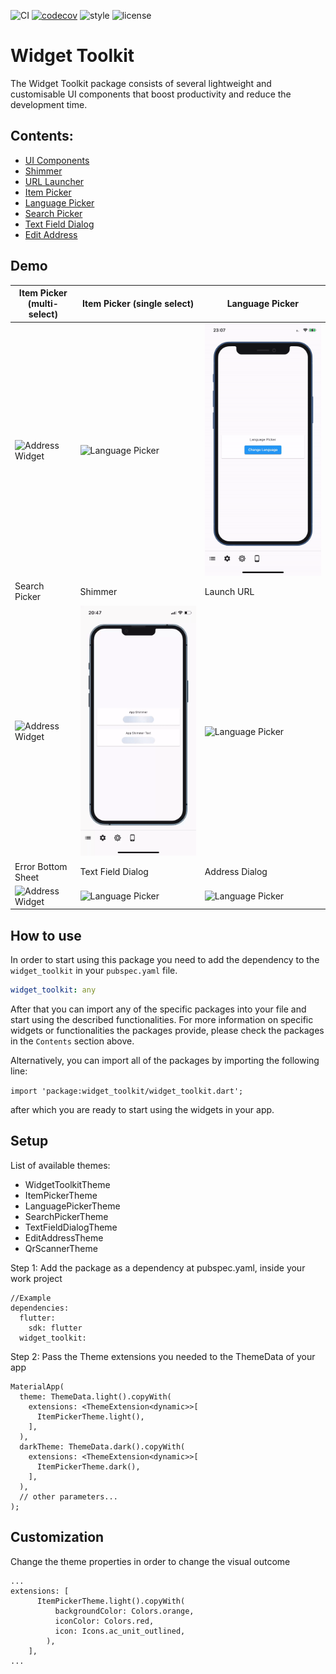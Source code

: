 ![CI][ci_badge_lnk] [![codecov][codecov_badge_lnk]][codecov_branch_lnk] ![style][code_style_lnk] ![license][license_lnk]

# Widget Toolkit

The Widget Toolkit package consists of several lightweight and customisable UI components that boost productivity and reduce the development time.

## Contents:

- [UI Components][ui_components_doc]
- [Shimmer][shimmer_doc]
- [URL Launcher][open_url_doc]
- [Item Picker][item_picker_doc]
- [Language Picker][language_picker_doc]
- [Search Picker][search_picker-_doc]
- [Text Field Dialog][text_field_dialog_doc]
- [Edit Address][edit_address_doc]

## Demo

| Item Picker (multi-select)| Item Picker (single select)| Language Picker |
|---------------------------------------|-----------------------------|-----------------------------|
| <img src="https://raw.githubusercontent.com/Prime-Holding/widget_toolkit/master/packages/widget_toolkit/doc/assets/multi-item-picker.gif" alt="Address Widget"> | <img src="https://raw.githubusercontent.com/Prime-Holding/widget_toolkit/master/packages/widget_toolkit/doc/assets/single-item-picker.gif" alt="Language Picker"></img> | <img src="https://raw.githubusercontent.com/Prime-Holding/widget_toolkit/master/packages/widget_toolkit/doc/assets/language-picker.gif" alt="Language Picker"></img> |
| Search Picker| Shimmer | Launch URL |
| <img src="https://raw.githubusercontent.com/Prime-Holding/widget_toolkit/master/packages/widget_toolkit/doc/assets/search-picker.gif" alt="Address Widget"> | <img src="https://raw.githubusercontent.com/Prime-Holding/widget_toolkit/master/packages/widget_toolkit/doc/assets/shimmer.gif" alt="Language Picker"></img> | <img src="https://raw.githubusercontent.com/Prime-Holding/widget_toolkit/master/packages/widget_toolkit/doc/assets/url.gif" alt="Language Picker"></img> |
| Error Bottom Sheet | Text Field Dialog | Address Dialog |
| <img src="https://raw.githubusercontent.com/Prime-Holding/widget_toolkit/master/packages/widget_toolkit/doc/assets/error-bottom-sheet.gif" alt="Address Widget"> | <img src="https://raw.githubusercontent.com/Prime-Holding/widget_toolkit/master/packages/widget_toolkit/doc/assets/text-field-dialog.gif" alt="Language Picker"></img> | <img src="https://raw.githubusercontent.com/Prime-Holding/widget_toolkit/master/packages/widget_toolkit/doc/assets/address.gif" alt="Language Picker"></img> |


## How to use

In order to start using this package you need to add the dependency to the `widget_toolkit` in
your `pubspec.yaml` file.

```yaml
widget_toolkit: any
```

After that you can import any of the specific packages into your file and start using the described functionalities. For more information on specific widgets or functionalities the packages provide, please check the packages in the `Contents` section above.

Alternatively, you can import all of the packages by importing the following line:

`import 'package:widget_toolkit/widget_toolkit.dart';`

after which you are ready to start using the widgets in your app.


## Setup

List of available themes:
- WidgetToolkitTheme
- ItemPickerTheme
- LanguagePickerTheme
- SearchPickerTheme
- TextFieldDialogTheme
- EditAddressTheme
- QrScannerTheme

Step 1: Add the package as a dependency at pubspec.yaml, inside your work project

```
//Example
dependencies:
  flutter:
    sdk: flutter
  widget_toolkit:

```

Step 2: Pass the Theme extensions you needed to the ThemeData of your app

```
MaterialApp(
  theme: ThemeData.light().copyWith(
    extensions: <ThemeExtension<dynamic>>[
      ItemPickerTheme.light(),
    ],
  ),
  darkTheme: ThemeData.dark().copyWith(
    extensions: <ThemeExtension<dynamic>>[
      ItemPickerTheme.dark(),
    ],
  ),
  // other parameters...
);
```

## Customization

Change the theme properties in order to change the visual outcome

```
...
extensions: [
      ItemPickerTheme.light().copyWith(
          backgroundColor: Colors.orange,
          iconColor: Colors.red,
          icon: Icons.ac_unit_outlined,
        ),
    ],
...
```


[ci_badge_lnk]: https://github.com/Prime-Holding/widget_toolkit/workflows/CI/badge.svg
[codecov_badge_lnk]: https://codecov.io/gh/Prime-Holding/widget_toolkit/packages/widget_toolkit/branch/master/graph/badge.svg
[codecov_branch_lnk]: https://codecov.io/gh/Prime-Holding/widget_toolkit/packages/widget_toolkit/branch/master
[code_style_lnk]: https://img.shields.io/badge/style-effective_dart-40c4ff.svg
[license_lnk]: https://img.shields.io/badge/license-MIT-purple.svg
[shimmer_pkg]: https://github.com/Prime-Holding/widget_toolkit/packages/widget_toolkit/tree/master/lib/src/lib_shimmer
[item_picker_pkg]: https://github.com/Prime-Holding/widget_toolkit/packages/widget_toolkit/tree/master/lib/src/lib_item_picker
[open_url_pkg]: https://github.com/Prime-Holding/widget_toolkit/tree/packages/widget_toolkit/master/lib/src/lib_open_url
[item_picker_pkg]: https://github.com/Prime-Holding/widget_toolkit/packages/widget_toolkit/tree/master/lib/src/src/lib_item_picker
[language_picker_pkg]: https://github.com/Prime-Holding/widget_toolkit/packages/widget_toolkit/tree/master/lib/src/lib_language_picker
[ui_components_pkg]: https://github.com/Prime-Holding/widget_toolkit/packages/widget_toolkit/tree/master/lib/src/lib_ui_components
[edit_address_pkg]: https://github.com/Prime-Holding/widget_toolkit/packages/widget_toolkit/tree/master/lib/src/lib_edit_address
[text_field_dialog_pkg]: https://github.com/Prime-Holding/widget_toolkit/packages/widget_toolkit/tree/master/lib/src/lib_text_field_dialog
[search_picker_pkg]: https://github.com/Prime-Holding/widget_toolkit/packages/widget_toolkit/tree/master/lib/src/lib_search_picker
[ui_components_doc]: https://github.com/Prime-Holding/widget_toolkit/tree/master/packages/widget_toolkit/doc/ui-components.md
[shimmer_doc]: https://github.com/Prime-Holding/widget_toolkit/tree/master/packages/widget_toolkit/doc/shimmer.md
[open_url_doc]: https://github.com/Prime-Holding/widget_toolkit/tree/master/packages/widget_toolkit/doc/open-url.md
[item_picker_doc]: https://github.com/Prime-Holding/widget_toolkit/tree/master/packages/widget_toolkit/doc/item-picker.md
[language_picker_doc]: https://github.com/Prime-Holding/widget_toolkit/tree/master/packages/widget_toolkit/doc/language-picker.md
[search_picker-_doc]: https://github.com/Prime-Holding/widget_toolkit/tree/master/packages/widget_toolkit/doc/search-picker.md
[text_field_dialog_doc]: https://github.com/Prime-Holding/widget_toolkit/tree/master/packages/widget_toolkit/doc/text-field-dialog.md
[edit_address_doc]: https://github.com/Prime-Holding/widget_toolkit/tree/master/packages/widget_toolkit/doc/edit-address.md
